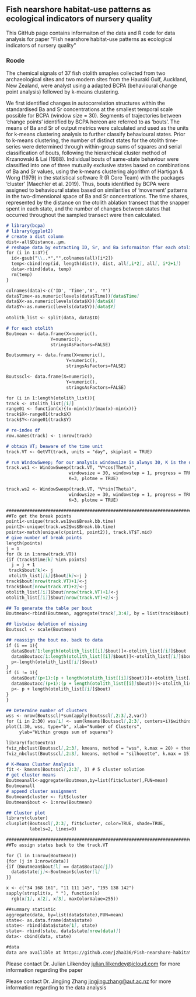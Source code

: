 ## Fish nearshore habitat-use patterns as ecological indicators of nursery quality
This GitHub page contains informaiton of the data and R code for data analysis for paper "Fish nearshore habitat-use patterns as ecological indicators of nursery quality"

### Rcode
The chemical signals of 37 fish otolith smaples collected from two archaeological sites and two modern sites from the Hauraki Gulf, Auckland, New Zealand, were analyst using a adapted BCPA (behavioural change point analysis) followed by k-means clustering. 

We first identified changes in autocorrelation structures within the standardised Ba and Sr concentrations at the smallest temporal scale possible for BCPA (window size = 30). Segments of trajectories between ‘change points’ identified by BCPA hereon are referred to as ‘bouts’. The means of Ba and Sr of output metrics were calculated and used as the units for k-means clustering analysis to further classify behavioural states. Prior to k-means clustering, the number of distinct states for the otolith time-series were determined through within-group sums of squares and serial classification of bouts, following the hierarchical cluster method of Krzanowski & Lai (1988). Individual bouts of same-state behaviour were classified into one of three mutually exclusive states based on combinations of Ba and Sr values, using the k-means clustering algorithm of Hartigan & Wong (1979) in the statistical software R (R Core Team) with the packages ‘cluster’ (Maechler et al. 2019). Thus, bouts identified by BCPA were assigned to behavioural states based on similarities of ‘movement’ patterns in the two-dimensional space of Ba and Sr concentrations. The time shares, represented by the distance on the otolith ablation transect that the snapper spent in each state, and the number of changes between states that occurred throughout the sampled transect were then calculated.

```markdown
# library(bcpa)
# library(ggplot2)
# create a dist column
dist<-all$Distance..µm.
# reshape data by extracting ID, Sr, and Ba informaiton ffor each otolith
for (i in 1:37){
  id<-gsub("\\..*","",colnames(all)[i*2])
  temp<-cbind(rep(id, length(dist)), dist, all[,i*2], all[, i*2+1])
  data<-rbind(data, temp)
  rm(temp)
}

colnames(data)<-c('ID', 'Time','X', 'Y')
data$Time<-as.numeric(levels(data$Time))[data$Time]
data$X<-as.numeric(levels(data$X))[data$X]
data$Y<-as.numeric(levels(data$Y))[data$Y]
                                           
otolith_list <- split(data, data$ID)

# for each otolith
Boutmean <- data.frame(X=numeric(), 
                 Y=numeric(), 
                 stringsAsFactors=FALSE) 

Boutsummary <- data.frame(X=numeric(), 
                       Y=numeric(), 
                       stringsAsFactors=FALSE)

Boutsscl<- data.frame(X=numeric(), 
                       Y=numeric(), 
                       stringsAsFactors=FALSE) 

for (i in 1:length(otolith_list)){
track <- otolith_list[[i]]
range01 <- function(x){(x-min(x))/(max(x)-min(x))}
track$X<-range01(track$X)
track$Y<-range01(track$Y)

# re-index df
row.names(track) <- 1:nrow(track)

# obtain VT; beaware of the time unit
track.VT <- GetVT(track, units = "day", skiplast = TRUE)

# run WindowSweep; for our analysis windowsize is always 30, K is the demension of parameters
track.ws1 <- WindowSweep(track.VT, "V*cos(Theta)", 
                        windowsize = 30, windowstep = 1, progress = TRUE,
                        K=3, plotme = TRUE)

track.ws2 <- WindowSweep(track.VT, "V*sin(Theta)", 
                        windowsize = 30, windowstep = 1, progress = TRUE, 
                        K=3, plotme = TRUE)

################################################################################################################################
##To get the break points
point1<-unique(track.ws1$ws$Break.bb.time)
point2<-unique(track.ws2$ws$Break.bb.time)
points<-match(unique(c(point1, point2)), track.VT$T.mid)
# give number of break points
length(points)
j = 1
for (k in 1:nrow(track.VT))
{if (track$Time[k] %in% points)
  j = j + 1
 track$bout[k]<- j
 otolith_list[[i]]$bout[k]<-j }
track$bout[nrow(track.VT)+1]<-j
track$bout[nrow(track.VT)+2]<-j
otolith_list[[i]]$bout[nrow(track.VT)+1]<-j
otolith_list[[i]]$bout[nrow(track.VT)+2]<-j

## To generate the table per bout
Boutmean<-rbind(Boutmean, aggregate(track[,3:4], by = list(track$bout), mean))

## listwise deletion of missing
Boutsscl <- scale(Boutmean)

## reassign the bout no. back to data
if (i == 1){
  data$Bout[1:length(otolith_list[[i]]$bout)]<-otolith_list[[i]]$bout
  data$Boutacc[1:length(otolith_list[[i]]$bout)]<-otolith_list[[i]]$bout
  p<-length(otolith_list[[i]]$bout)
}
if (i != 1){
  data$Bout[(p+1):(p + length(otolith_list[[i]]$bout))]<-otolith_list[[i]]$bout
  data$Boutacc[(p+1):(p + length(otolith_list[[i]]$bout))]<-otolith_list[[i]]$bout + dataacc$Bout[p]
  p<- p + length(otolith_list[[i]]$bout)
}
}

## Determine number of clusters
wss <- nrow(Boutsscl)*sum(apply(Boutsscl[,2:3],2,var))
for (i in 2:30) wss[i] <- sum(kmeans(Boutsscl[,2:3], centers=i)$withinss)
plot(1:30, wss, type="b", xlab="Number of Clusters",
     ylab="Within groups sum of squares") 

library(factoextra)
fviz_nbclust(Boutsscl[,2:3], kmeans, method = "wss", k.max = 20) + theme_minimal() + ggtitle("The WSS Plot")
fviz_nbclust(Boutsscl[,2:3], kmeans, method = "silhouette", k.max = 15) + theme_minimal() + ggtitle("The Silhouette Plot")

# K-Means Cluster Analysis
fit <- kmeans(Boutsscl[,2:3], 3) # 5 cluster solution
# get cluster means 
Boutmeanall<-aggregate(Boutmean,by=list(fit$cluster),FUN=mean)
Boutmeanall
# append cluster assignment
Boutmean$cluster <- fit$cluster 
Boutmean$bout <- 1:nrow(Boutmean)

## Cluster plot
library(cluster) 
clusplot(Boutsscl[,2:3], fit$cluster, color=TRUE, shade=TRUE, 
         labels=2, lines=0)

############################################################################################################################
##To assign states back to the track.VT

for (l in 1:nrow(Boutmean))
{for (j in 1:nrow(data))
{if (Boutmean$bout[l] == data$Boutacc[j])
  data$state[j]<-Boutmean$cluster[l]
}}

x <- c("34 168 161", "11 111 145", "195 138 142")
sapply(strsplit(x, " "), function(x)
  rgb(x[1], x[2], x[3], maxColorValue=255))

##summary statistic
aggregate(data, by=list(data$state),FUN=mean)
state<- as.data.frame(data$state)
state<- rbind(data$state[1], state)
state<- rbind(state, data$state[nrow(data)])
data<- cbind(data, state)

```

```markdown
#data
data are availible at https://github.com/jzha336/Fish-nearshore-habitat-use/blob/main/data.xlsx
```
Please contact Dr. Julian Lilkendey <julian.lilkendey@icloud.com> for more information regarding the paper

Please contact Dr. Jingjing Zhang <jingjing.zhang@aut.ac.nz> for more information regarding to the data analysis
